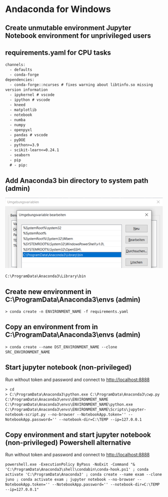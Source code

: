 # Andaconda for Windows

## Create unmutable environment Jupyter Notebook environment for unprivileged users

requirements.yaml for CPU tasks
---

```
channels:
  - defaults
  - conda-forge
dependencies:
  - conda-forge::ncurses # fixes warning about libtinfo.so missing version information
  - ipykernel # vscode
  - ipython # vscode
  - kneed
  - matplotlib
  - notebook
  - numba
  - numpy
  - openpyxl
  - pandas # vscode
  - pyDOE
  - python>=3.9
  - scikit-learn<=0.24.1
  - seaborn
  - pip
  # - pip:
```

Add Anaconda3 bin directory to system path (admin)
---

![System path for all Users](assets/anaconda_sys_env.png "System path for all users")

```
C:\ProgramData\Anaconda3\Library\bin
```

Create new environment in C:\ProgramData\Anaconda3\envs (admin)
---

```
> conda create -n ENVIRONMENT_NAME -f requirements.yaml
```

Copy an environment from in C:\ProgramData\Anaconda3\envs (admin)
---

```
> conda create --name DST_ENVIRONMENT_NAME --clone SRC_ENVIRONMENT_NAME
```

Start jupyter notebook (non-privileged)
---

Run without token and password and connect to [http://localhost:8888](http://localhost:8888)

```
> cd
> C:\ProgramData\Anaconda3\python.exe C:\ProgramData\Anaconda3\cwp.py C:\ProgramData\Anaconda3\envs\ENVIRONMENT_NAME C:\ProgramData\Anaconda3\envs\ENVIRONMENT_NAME\python.exe C:\ProgramData\Anaconda3\envs\ENVIRONMENT_NAME\Scripts\jupyter-notebook-script.py --no-browser --NotebookApp.token='' --NotebookApp.password='' --notebook-dir=C:\TEMP --ip=127.0.0.1
```

Copy environment and start jupyter notebook (non-privileged) Powershell alternative
---

Run without token and password and connect to [http://localhost:8888](http://localhost:8888)

```
powershell.exe -ExecutionPolicy ByPass -NoExit -Command "& 'C:\ProgramData\Anaconda3\shell\condabin\conda-hook.ps1' ; conda activate 'C:\ProgramData\Anaconda3' ; conda create --name exam --clone juno ; conda activate exam ; jupyter notebook --no-browser --NotebookApp.token='' --NotebookApp.password='' --notebook-dir=C:\TEMP --ip=127.0.0.1"
```
